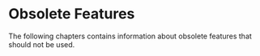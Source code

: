 # Obsolete Features

The following chapters contains information about obsolete features that should not be used.